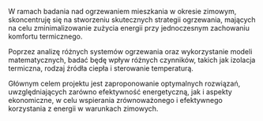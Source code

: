 
W ramach badania nad ogrzewaniem mieszkania w okresie zimowym, skoncentruję się na stworzeniu skutecznych strategii ogrzewania, mających na celu zminimalizowanie zużycia energii przy jednoczesnym zachowaniu komfortu termicznego.

Poprzez analizę różnych systemów ogrzewania oraz wykorzystanie modeli matematycznych, badać będę wpływ różnych czynników, takich jak izolacja termiczna, rodzaj źródła ciepła i sterowanie temperaturą.

Głównym celem projektu jest zaproponowanie optymalnych rozwiązań, uwzględniających zarówno efektywność energetyczną, jak i aspekty ekonomiczne, w celu wspierania zrównoważonego i efektywnego korzystania z energii w warunkach zimowych.
